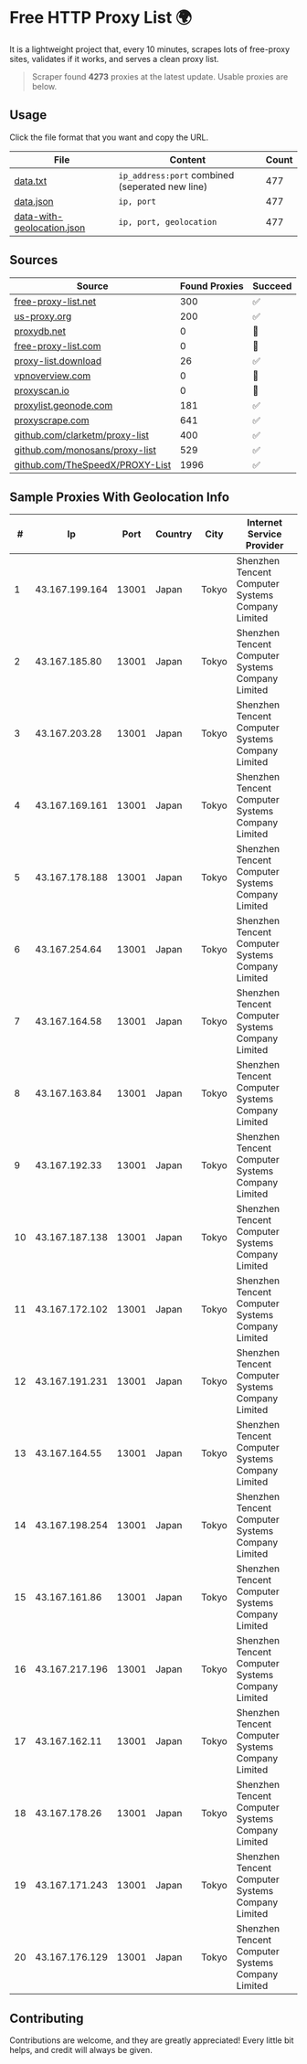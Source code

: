 
# Free HTTP Proxy List 🌍

It is a lightweight project that, every 10 minutes, scrapes lots of free-proxy sites, validates if it works, and serves a clean proxy list.


> Scraper found **4273** proxies at the latest update. Usable proxies are below.

## Usage

Click the file format that you want and copy the URL.


|File|Content|Count|
|----|-------|-----|
|[data.txt](https://raw.githubusercontent.com/themiralay/Proxy-List-World/master/data.txt)|`ip_address:port` combined (seperated new line)|477|
|[data.json](https://raw.githubusercontent.com/themiralay/Proxy-List-World/master/data.json)|`ip, port`|477|
|[data-with-geolocation.json](https://raw.githubusercontent.com/themiralay/Proxy-List-World/master/data-with-geolocation.json)|`ip, port, geolocation`|477|

## Sources

|Source|Found Proxies|Succeed|
|------|-------------|-------|
|[free-proxy-list.net](https://free-proxy-list.net)|300|✅|
|[us-proxy.org](https://www.us-proxy.org)|200|✅|
|[proxydb.net](http://proxydb.net)|0|🚫|
|[free-proxy-list.com](https://free-proxy-list.com/?page=&port=&type%5B%5D=http&type%5B%5D=https&up_time=0&search=Search)|0|🚫|
|[proxy-list.download](https://www.proxy-list.download/HTTP)|26|✅|
|[vpnoverview.com](https://vpnoverview.com/privacy/anonymous-browsing/free-proxy-servers)|0|🚫|
|[proxyscan.io](https://www.proxyscan.io)|0|🚫|
|[proxylist.geonode.com](https://proxylist.geonode.com/api/proxy-list?limit=300&page=1&sort_by=lastChecked&sort_type=desc&protocols=http,https)|181|✅|
|[proxyscrape.com](https://api.proxyscrape.com/v2/?request=displayproxies&protocol=http&timeout=10000&country=all&ssl=all&anonymity=all)|641|✅|
|[github.com/clarketm/proxy-list](https://raw.githubusercontent.com/clarketm/proxy-list/master/proxy-list-raw.txt)|400|✅|
|[github.com/monosans/proxy-list](https://raw.githubusercontent.com/monosans/proxy-list/main/proxies/http.txt)|529|✅|
|[github.com/TheSpeedX/PROXY-List](https://raw.githubusercontent.com/TheSpeedX/PROXY-List/master/http.txt)|1996|✅|


## Sample Proxies With Geolocation Info

|#|Ip|Port|Country|City|Internet Service Provider|
|-|--|----|-------|----|-------------------------|
|1|43.167.199.164|13001|Japan|Tokyo|Shenzhen Tencent Computer Systems Company Limited|
|2|43.167.185.80|13001|Japan|Tokyo|Shenzhen Tencent Computer Systems Company Limited|
|3|43.167.203.28|13001|Japan|Tokyo|Shenzhen Tencent Computer Systems Company Limited|
|4|43.167.169.161|13001|Japan|Tokyo|Shenzhen Tencent Computer Systems Company Limited|
|5|43.167.178.188|13001|Japan|Tokyo|Shenzhen Tencent Computer Systems Company Limited|
|6|43.167.254.64|13001|Japan|Tokyo|Shenzhen Tencent Computer Systems Company Limited|
|7|43.167.164.58|13001|Japan|Tokyo|Shenzhen Tencent Computer Systems Company Limited|
|8|43.167.163.84|13001|Japan|Tokyo|Shenzhen Tencent Computer Systems Company Limited|
|9|43.167.192.33|13001|Japan|Tokyo|Shenzhen Tencent Computer Systems Company Limited|
|10|43.167.187.138|13001|Japan|Tokyo|Shenzhen Tencent Computer Systems Company Limited|
|11|43.167.172.102|13001|Japan|Tokyo|Shenzhen Tencent Computer Systems Company Limited|
|12|43.167.191.231|13001|Japan|Tokyo|Shenzhen Tencent Computer Systems Company Limited|
|13|43.167.164.55|13001|Japan|Tokyo|Shenzhen Tencent Computer Systems Company Limited|
|14|43.167.198.254|13001|Japan|Tokyo|Shenzhen Tencent Computer Systems Company Limited|
|15|43.167.161.86|13001|Japan|Tokyo|Shenzhen Tencent Computer Systems Company Limited|
|16|43.167.217.196|13001|Japan|Tokyo|Shenzhen Tencent Computer Systems Company Limited|
|17|43.167.162.11|13001|Japan|Tokyo|Shenzhen Tencent Computer Systems Company Limited|
|18|43.167.178.26|13001|Japan|Tokyo|Shenzhen Tencent Computer Systems Company Limited|
|19|43.167.171.243|13001|Japan|Tokyo|Shenzhen Tencent Computer Systems Company Limited|
|20|43.167.176.129|13001|Japan|Tokyo|Shenzhen Tencent Computer Systems Company Limited|



## Contributing

Contributions are welcome, and they are greatly appreciated! Every
little bit helps, and credit will always be given.

